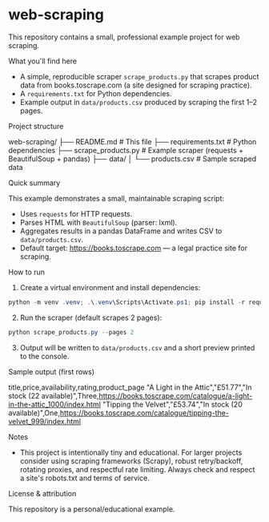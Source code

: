 # web-scraping

This repository contains a small, professional example project for web scraping.

What you'll find here
- A simple, reproducible scraper `scrape_products.py` that scrapes product data from books.toscrape.com (a site designed for scraping practice).
- A `requirements.txt` for Python dependencies.
- Example output in `data/products.csv` produced by scraping the first 1–2 pages.

Project structure

web-scraping/
├── README.md            # This file
├── requirements.txt     # Python dependencies
├── scrape_products.py   # Example scraper (requests + BeautifulSoup + pandas)
├── data/
│   └── products.csv     # Sample scraped data

Quick summary

This example demonstrates a small, maintainable scraping script:

- Uses `requests` for HTTP requests.
- Parses HTML with `BeautifulSoup` (parser: lxml).
- Aggregates results in a pandas DataFrame and writes CSV to `data/products.csv`.
- Default target: https://books.toscrape.com — a legal practice site for scraping.

How to run

1. Create a virtual environment and install dependencies:

```powershell
python -m venv .venv; .\.venv\Scripts\Activate.ps1; pip install -r requirements.txt
```

2. Run the scraper (default scrapes 2 pages):

```powershell
python scrape_products.py --pages 2
```

3. Output will be written to `data/products.csv` and a short preview printed to the console.

Sample output (first rows)

title,price,availability,rating,product_page
"A Light in the Attic","£51.77","In stock (22 available)",Three,https://books.toscrape.com/catalogue/a-light-in-the-attic_1000/index.html
"Tipping the Velvet","£53.74","In stock (20 available)",One,https://books.toscrape.com/catalogue/tipping-the-velvet_999/index.html

Notes

- This project is intentionally tiny and educational. For larger projects consider using scraping frameworks (Scrapy), robust retry/backoff, rotating proxies, and respectful rate limiting. Always check and respect a site's robots.txt and terms of service.

License & attribution

This repository is a personal/educational example.
